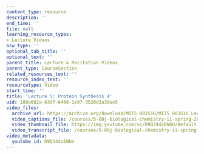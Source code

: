 ```yaml
---
content_type: resource
description: ''
end_time: ''
file: null
learning_resource_types:
- Lecture Videos
ocw_type: ''
optional_tab_title: ''
optional_text: ''
parent_title: Lecture & Recitation Videos
parent_type: CourseSection
related_resources_text: ''
resource_index_text: ''
resourcetype: Video
start_time: ''
title: 'Lecture 5: Protein Synthesis 4'
uid: 188a682a-63df-6466-1e97-3520d3a38ee5
video_files:
  archive_url: https://archive.org/download/MIT5.08JS16/MIT5_08JS16_Lecture_05_300k.mp4
  video_captions_file: /courses/5-08j-biological-chemistry-ii-spring-2016/7a131f74d2a45d838490620624e21423_D9QJ44zENbU.vtt
  video_thumbnail_file: https://img.youtube.com/vi/D9QJ44zENbU/default.jpg
  video_transcript_file: /courses/5-08j-biological-chemistry-ii-spring-2016/3e59d0d992382c9ecf85cd8883c73e2f_D9QJ44zENbU.pdf
video_metadata:
  youtube_id: D9QJ44zENbU
---
```

